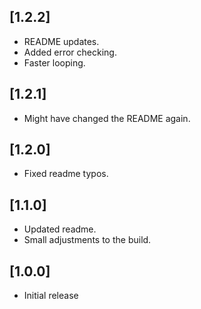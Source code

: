 ## [1.2.2]
- README updates.
- Added error checking.
- Faster looping.

## [1.2.1]
- Might have changed the README again.

## [1.2.0]
- Fixed readme typos.

## [1.1.0]
- Updated readme.
- Small adjustments to the build.

## [1.0.0]
- Initial release